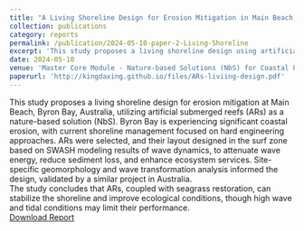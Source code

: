 ```yaml
---
title: "A Living Shoreline Design for Erosion Mitigation in Main Beach, Byron Bay, NSW, AUS"
collection: publications
category: reports
permalink: /publication/2024-05-10-paper-2-Living-Shoreline
excerpt: 'This study proposes a living shoreline design using artificial submerged reefs, while evaluating their effectiveness by theoretical analysis, case studies, and SWASH model results.'
date: 2024-05-10
venue: 'Master Core Module - Nature-based Solutions (NbS) for Coastal Protection'
paperurl: 'http://kingdaxing.github.io/files/ARs-liviing-design.pdf'
---
```


This study proposes a living shoreline design for erosion mitigation at Main Beach, Byron Bay, Australia, utilizing artificial submerged reefs (ARs) as a nature-based solution (NbS). Byron Bay is experiencing significant coastal erosion, with current shoreline management focused on hard engineering approaches. ARs were selected, and their layout designed in the surf zone based on SWASH modeling results of wave dynamics, to attenuate wave energy, reduce sediment loss, and enhance ecosystem services. Site-specific geomorphology and wave transformation analysis informed the design, validated by a similar project in Australia. <br/>
The study concludes that ARs, coupled with seagrass restoration, can stabilize the shoreline and improve ecological conditions, though high wave and tidal conditions may limit their performance. <br/>
[Download Report](http://kingdaxing.github.io/files/ARs-liviing-design.pdf)

